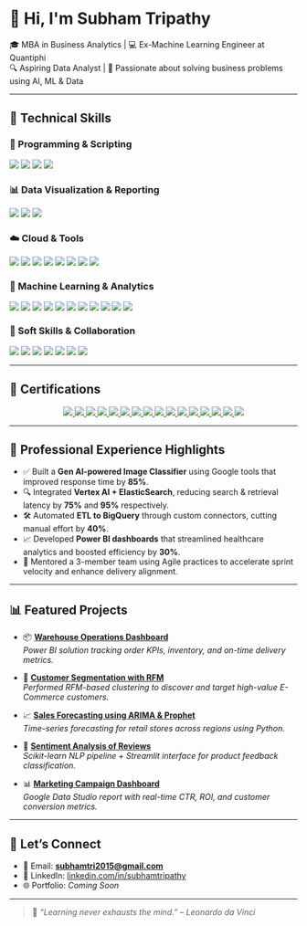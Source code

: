 # 👋 Hi, I'm Subham Tripathy

🎓 MBA in Business Analytics | 💻 Ex-Machine Learning Engineer at Quantiphi  
🔍 Aspiring Data Analyst | 🚀 Passionate about solving business problems using AI, ML & Data

---

## 🔧 Technical Skills

### 🐍 Programming & Scripting
<p>
  <img src="https://img.shields.io/badge/Python-3776AB?style=flat-square&logo=python&logoColor=white" />
  <img src="https://img.shields.io/badge/SQL-003B57?style=flat-square&logo=mysql&logoColor=white" />
  <img src="https://img.shields.io/badge/R-276DC3?style=flat-square&logo=r&logoColor=white" />
  <img src="https://img.shields.io/badge/Streamlit-FF4B4B?style=flat-square&logo=streamlit&logoColor=white" />
</p>

### 📊 Data Visualization & Reporting
<p>
  <img src="https://img.shields.io/badge/Power%20BI-F2C811?style=flat-square&logo=powerbi&logoColor=black" />
  <img src="https://img.shields.io/badge/Google%20Data%20Studio-4285F4?style=flat-square&logo=googledatastudio&logoColor=white" />
  <img src="https://img.shields.io/badge/Excel-217346?style=flat-square&logo=microsoft-excel&logoColor=white" />
</p>

### ☁️ Cloud & Tools
<p>
  <img src="https://img.shields.io/badge/GCP-4285F4?style=flat-square&logo=googlecloud&logoColor=white" />
  <img src="https://img.shields.io/badge/BigQuery-669DF6?style=flat-square&logo=googlecloud&logoColor=white" />
  <img src="https://img.shields.io/badge/Vertex%20AI-000000?style=flat-square&logo=google&logoColor=white" />
  <img src="https://img.shields.io/badge/ElasticSearch-005571?style=flat-square&logo=elasticsearch&logoColor=white" />
  <img src="https://img.shields.io/badge/Jupyter-F37626?style=flat-square&logo=jupyter&logoColor=white" />
  <img src="https://img.shields.io/badge/Docker-2496ED?style=flat-square&logo=docker&logoColor=white" />
  <img src="https://img.shields.io/badge/Git-F05032?style=flat-square&logo=git&logoColor=white" />
  <img src="https://img.shields.io/badge/GitHub-181717?style=flat-square&logo=github&logoColor=white" />
</p>

### 🤖 Machine Learning & Analytics
<p>
  <img src="https://img.shields.io/badge/Supervised_Learning-00BFFF?style=flat-square" />
  <img src="https://img.shields.io/badge/Unsupervised_Learning-FF69B4?style=flat-square" />
  <img src="https://img.shields.io/badge/NLP-8A2BE2?style=flat-square" />
  <img src="https://img.shields.io/badge/Sentiment_Analysis-F4A460?style=flat-square" />
  <img src="https://img.shields.io/badge/Text_Classification-4682B4?style=flat-square" />
  <img src="https://img.shields.io/badge/Time_Series_Forecasting-1E90FF?style=flat-square" />
  <img src="https://img.shields.io/badge/RFM_Segmentation-9ACD32?style=flat-square" />
  <img src="https://img.shields.io/badge/Clustering-DC143C?style=flat-square" />
  <img src="https://img.shields.io/badge/Model_Deployment-32CD32?style=flat-square" />
  <img src="https://img.shields.io/badge/Feature_Engineering-9370DB?style=flat-square" />
  <img src="https://img.shields.io/badge/Data_Cleaning-F08080?style=flat-square" />
</p>

### 🤝 Soft Skills & Collaboration
<p>
  <img src="https://img.shields.io/badge/Agile_&_Scrum-FCA121?style=flat-square" />
  <img src="https://img.shields.io/badge/Sprint_Planning-FF7F50?style=flat-square" />
  <img src="https://img.shields.io/badge/Stakeholder_Management-4682B4?style=flat-square" />
  <img src="https://img.shields.io/badge/Critical_Thinking-9370DB?style=flat-square" />
  <img src="https://img.shields.io/badge/Team_Collaboration-20B2AA?style=flat-square" />
  <img src="https://img.shields.io/badge/Client_Communication-00CED1?style=flat-square" />
  <img src="https://img.shields.io/badge/Problem_Solving-1E90FF?style=flat-square" />
</p>

---

## 📜 Certifications

<p align="center">
  <!-- Left Column -->
  <span>
    <a href="https://drive.google.com/file/d/1GGZBssM7xpklhCXoeWNJnsdbSgXAWkK7/view?usp=drive_link">
      <img src="https://img.shields.io/badge/Generative_AI_with_Google-blue?style=for-the-badge&logo=google" />
    </a>
    <a href="https://drive.google.com/file/d/15fy44ehAuRK5Y-WiX4Dxd7xb9eOVrwmq/view?usp=drive_link">
      <img src="https://img.shields.io/badge/Power_BI_Simplilearn-yellow?style=for-the-badge&logo=powerbi" />
    </a>
    <a href="https://drive.google.com/file/d/1YXYhD2nOWQO1DE-yp6sKBq7dcaiSzZ9j/view?usp=drive_link">
      <img src="https://img.shields.io/badge/Data_Science_Scaler-blueviolet?style=for-the-badge&logo=python" />
    </a>
    <a href="https://drive.google.com/file/d/1aRT-UnFP3wx94c5Mb1unzxN8nWwysrDm/view?usp=drive_link">
      <img src="https://img.shields.io/badge/Data_Analytics_with_SQL-orange?style=for-the-badge&logo=mysql" />
    </a>
    <a href="https://drive.google.com/file/d/1q73HMTdDBgW2Sq04sLFwbSFg-dgedx7e/view?usp=drive_link">
      <img src="https://img.shields.io/badge/Machine_Learning_Scaler-blue?style=for-the-badge&logo=scikit-learn" />
    </a>
    <a href="https://drive.google.com/file/d/1medCoEZOelDz9-0VdSkuHodvA0AMynLH/view?usp=drive_link">
      <img src="https://img.shields.io/badge/Databases_and_SQL_Coursera-green?style=for-the-badge&logo=postgresql" />
    </a>
    <a href="https://drive.google.com/file/d/13jCTg4YPWKxdgdGhekt61DLfMC7nzuJC/view?usp=drive_link">
      <img src="https://img.shields.io/badge/Power_BI_Advanced-red?style=for-the-badge&logo=microsoft-powerpoint" />
    </a>
    <a href="https://drive.google.com/file/d/1MRjJCNkW580kFjJ7s6JmlHL6BNOFamoX/view?usp=drive_link">
      <img src="https://img.shields.io/badge/Intro_to_Gen_AI-lightgrey?style=for-the-badge&logo=openai" />
    </a>
  </span>

  <!-- Right Column -->
  <span>
    <a href="https://drive.google.com/file/d/1dm0trWysGUr-1wV9nJh7fbWWfsUeAlqY/view?usp=drive_link">
      <img src="https://img.shields.io/badge/ML_%2B_Vertex_AI-brightgreen?style=for-the-badge&logo=googlecloud" />
    </a>
    <a href="https://drive.google.com/file/d/11z7vDb98pfUT-0p5Crw0M30AISY4C9z5/view?usp=drive_link">
      <img src="https://img.shields.io/badge/Agile_Methodology-black?style=for-the-badge&logo=jira" />
    </a>
    <a href="https://drive.google.com/file/d/1FiZKg9maknih6ydiJXBJfAVpz6ppgwP3/view?usp=drive_link">
      <img src="https://img.shields.io/badge/SQL_Advanced-red?style=for-the-badge&logo=database" />
    </a>
    <a href="https://drive.google.com/file/d/1vDX1yPWAkUkyC7FSBfvYpAQG9RsQIT_O/view?usp=drive_link">
      <img src="https://img.shields.io/badge/EDA_in_Python-purple?style=for-the-badge&logo=python" />
    </a>
    <a href="https://drive.google.com/file/d/1hQWjC6FZMWp2sbW6Mv8OJ1SPNCTR5hdD/view?usp=drive_link">
      <img src="https://img.shields.io/badge/Data_Analytics-Coursera-blue?style=for-the-badge&logo=databricks" />
    </a>
    <a href="https://drive.google.com/file/d/1rGsObxbqNAa11XXnJrREsTX_KyKVVVV0/view?usp=drive_link">
      <img src="https://img.shields.io/badge/Data_Visualization_Scaler-green?style=for-the-badge&logo=tableau" />
    </a>
    <a href="https://drive.google.com/file/d/13q-498k2phn59uhffLIndciUjaiA5TqL/view?usp=drive_link">
      <img src="https://img.shields.io/badge/Git_%26_GitHub-brown?style=for-the-badge&logo=github" />
    </a>
    <a href="https://drive.google.com/file/d/1FaFo29F0tdi4ZYCbrLvHvW12_mFwDwEg/view?usp=drive_link">
      <img src="https://img.shields.io/badge/ML_%26_AI_Great_Learning-cyan?style=for-the-badge&logo=deep-learning" />
    </a>
  </span>
</p>

---

## 🧠 Professional Experience Highlights

- ✅ Built a **Gen AI-powered Image Classifier** using Google tools that improved response time by **85%**.
- 🔍 Integrated **Vertex AI + ElasticSearch**, reducing search & retrieval latency by **75%** and **95%** respectively.
- 🛠️ Automated **ETL to BigQuery** through custom connectors, cutting manual effort by **40%**.
- 📈 Developed **Power BI dashboards** that streamlined healthcare analytics and boosted efficiency by **30%**.
- 👥 Mentored a 3-member team using Agile practices to accelerate sprint velocity and enhance delivery alignment.

---

## 📊 Featured Projects

- 📦 **[Warehouse Operations Dashboard](https://github.com/your-repo)**  
  _Power BI solution tracking order KPIs, inventory, and on-time delivery metrics._

- 🎯 **[Customer Segmentation with RFM](https://github.com/your-repo)**  
  _Performed RFM-based clustering to discover and target high-value E-Commerce customers._

- 📈 **[Sales Forecasting using ARIMA & Prophet](https://github.com/your-repo)**  
  _Time-series forecasting for retail stores across regions using Python._

- 💬 **[Sentiment Analysis of Reviews](https://github.com/your-repo)**  
  _Scikit-learn NLP pipeline + Streamlit interface for product feedback classification._

- 📊 **[Marketing Campaign Dashboard](https://github.com/your-repo)**  
  _Google Data Studio report with real-time CTR, ROI, and customer conversion metrics._

---

## 🤝 Let’s Connect

- 📧 Email: **subhamtri2015@gmail.com**
- 🔗 LinkedIn: [linkedin.com/in/subhamtripathy](https://linkedin.com/in/subhamtripathy)  
- 🌐 Portfolio: _Coming Soon_

---

> 🌱 *“Learning never exhausts the mind.” – Leonardo da Vinci*
